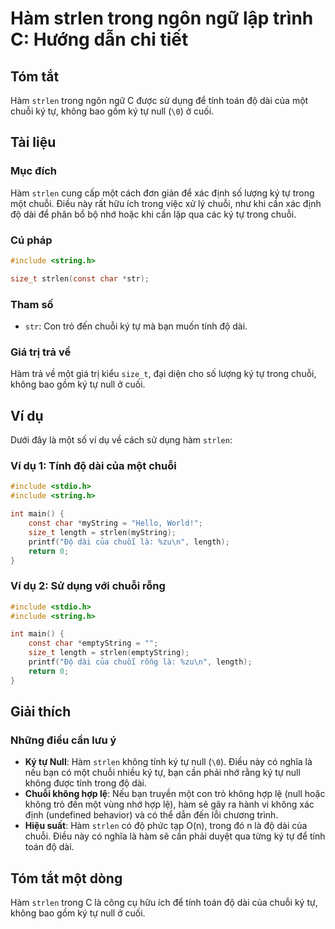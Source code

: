 <!--
Meta Description: # Hàm strlen trong ngôn ngữ lập trình C: Hướng dẫn chi tiết ## Tóm tắt Hàm `strlen` trong ngôn ngữ C được sử dụng để tính toán độ dài của một chuỗi ký...
Meta Keywords: chuỗi, hàm, strlen, dài, một
-->

# Hàm strlen trong ngôn ngữ lập trình C: Hướng dẫn chi tiết

## Tóm tắt
Hàm `strlen` trong ngôn ngữ C được sử dụng để tính toán độ dài của một chuỗi ký tự, không bao gồm ký tự null (`\0`) ở cuối.

## Tài liệu
### Mục đích
Hàm `strlen` cung cấp một cách đơn giản để xác định số lượng ký tự trong một chuỗi. Điều này rất hữu ích trong việc xử lý chuỗi, như khi cần xác định độ dài để phân bổ bộ nhớ hoặc khi cần lặp qua các ký tự trong chuỗi.

### Cú pháp
```c
#include <string.h>

size_t strlen(const char *str);
```

### Tham số
- `str`: Con trỏ đến chuỗi ký tự mà bạn muốn tính độ dài.

### Giá trị trả về
Hàm trả về một giá trị kiểu `size_t`, đại diện cho số lượng ký tự trong chuỗi, không bao gồm ký tự null ở cuối.

## Ví dụ
Dưới đây là một số ví dụ về cách sử dụng hàm `strlen`:

### Ví dụ 1: Tính độ dài của một chuỗi
```c
#include <stdio.h>
#include <string.h>

int main() {
    const char *myString = "Hello, World!";
    size_t length = strlen(myString);
    printf("Độ dài của chuỗi là: %zu\n", length);
    return 0;
}
```

### Ví dụ 2: Sử dụng với chuỗi rỗng
```c
#include <stdio.h>
#include <string.h>

int main() {
    const char *emptyString = "";
    size_t length = strlen(emptyString);
    printf("Độ dài của chuỗi rỗng là: %zu\n", length);
    return 0;
}
```

## Giải thích
### Những điều cần lưu ý
- **Ký tự Null**: Hàm `strlen` không tính ký tự null (`\0`). Điều này có nghĩa là nếu bạn có một chuỗi nhiều ký tự, bạn cần phải nhớ rằng ký tự null không được tính trong độ dài.
- **Chuỗi không hợp lệ**: Nếu bạn truyền một con trỏ không hợp lệ (null hoặc không trỏ đến một vùng nhớ hợp lệ), hàm sẽ gây ra hành vi không xác định (undefined behavior) và có thể dẫn đến lỗi chương trình.
- **Hiệu suất**: Hàm `strlen` có độ phức tạp O(n), trong đó n là độ dài của chuỗi. Điều này có nghĩa là hàm sẽ cần phải duyệt qua từng ký tự để tính toán độ dài.

## Tóm tắt một dòng
Hàm `strlen` trong C là công cụ hữu ích để tính toán độ dài của chuỗi ký tự, không bao gồm ký tự null ở cuối.